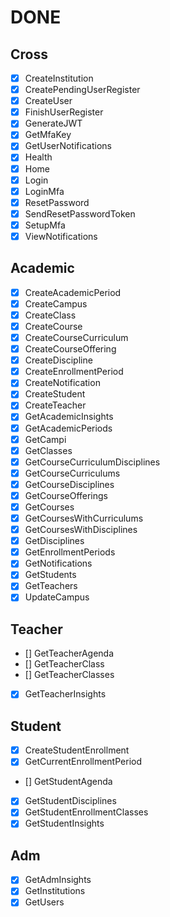 # DONE

## Cross
- [X] CreateInstitution
- [X] CreatePendingUserRegister
- [X] CreateUser
- [X] FinishUserRegister
- [X] GenerateJWT
- [X] GetMfaKey
- [X] GetUserNotifications
- [X] Health
- [X] Home
- [X] Login
- [X] LoginMfa
- [X] ResetPassword
- [X] SendResetPasswordToken
- [X] SetupMfa
- [X] ViewNotifications

## Academic
- [X] CreateAcademicPeriod
- [X] CreateCampus
- [X] CreateClass
- [X] CreateCourse
- [X] CreateCourseCurriculum
- [X] CreateCourseOffering
- [X] CreateDiscipline
- [X] CreateEnrollmentPeriod
- [X] CreateNotification
- [X] CreateStudent
- [X] CreateTeacher
- [X] GetAcademicInsights
- [X] GetAcademicPeriods
- [X] GetCampi
- [X] GetClasses
- [X] GetCourseCurriculumDisciplines
- [X] GetCourseCurriculums
- [X] GetCourseDisciplines
- [X] GetCourseOfferings
- [X] GetCourses
- [X] GetCoursesWithCurriculums
- [X] GetCoursesWithDisciplines
- [X] GetDisciplines
- [X] GetEnrollmentPeriods
- [X] GetNotifications
- [X] GetStudents
- [X] GetTeachers
- [X] UpdateCampus

## Teacher

- [] GetTeacherAgenda
- [] GetTeacherClass
- [] GetTeacherClasses
- [X] GetTeacherInsights

## Student

- [X] CreateStudentEnrollment
- [X] GetCurrentEnrollmentPeriod
- [] GetStudentAgenda
- [X] GetStudentDisciplines
- [X] GetStudentEnrollmentClasses
- [X] GetStudentInsights

## Adm
- [X] GetAdmInsights
- [X] GetInstitutions
- [X] GetUsers
